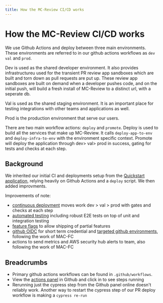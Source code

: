 ```yaml
---
title: How the MC-Review CI/CD works
---
```


# How the MC-Review CI/CD works
We use Github Actions and deploy between three main environments. These environments are referred to in our github actions workflows as `dev` `val` and `prod`.

Dev is used as the shared developer environment. It also provides infrastructureu used for the transient PR review app sandboxes which are built and torn down as pull requests are put up. These review app sandboxes are built on demand when a developer pushes code, and on the initial push, will build a fresh install of MC-Review to a distinct url, with a seperate db.

Val is used as the shared staging environment. It is an important place for testing integrations with other teams and applications as well.

Prod is the production environment that serve our users.

There are two main workflow actions: `deploy` and  `promote`. Deploy is used to build all the services that make up MC-Review. It calls `deploy-app-to-env` and `deploy-infra-to-env` with the environment specific context. Promote will deploy the application through dev> val> prod in success, gating for tests and checks at each step.

## Background
We inherited our initial CI and deployments setup from the [Quickstart application](https://github.com/Enterprise-CMCS/macpro-quickstart-serverless), relying heavily on Github Actions and a `deploy` script.  We then added improvments.

Improvements of note:
- [continuous deployment](../architectural-decision-records/003-deploy-automatically-to-prod.md) moves work dev > val > prod with gates and checks at each step
- [automated testing](../architectural-decision-records/006-automated-testing-approach.md) including robust E2E tests on top of unit and integration testing
- [feature flags](../architectural-decision-records/016-use-launch-darkly-for-feature-flags.md) to allow shipping of partial features
- [github OIDC](../architectural-decision-records/020-use-oidc-for-aws-credentials.md) for short term credential and [targeted github environments](../architectural-decision-records/021-use-github-environments.md), following the work of MAC-FC
- actions to send metrics and AWS security hub alerts to team, also following the work of MAC-FC
## Breadcrumbs
- Primary github actions workflows can be found in `.github/workflows`.
- View the [actions panel](https://github.com/Enterprise-CMCS/managed-care-review/actions) in Github and click in to see steps running
- Rerunning just the cypress step from the Github panel online doesn't reliably work. Another way to restart the cypress step of our PR deploy workflow is making a `cypress re-run`
